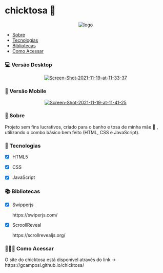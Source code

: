 # chicktosa 🐶

<div align = "center">
  <a href="https://imgbb.com/"><img src="https://i.ibb.co/HH37nHN/logo.png" alt="logo" border="0"></a>
</div>

  * [Sobre](#Sobre)
  * [Tecnologias](#Tecnologias)
  * [Bibliotecas](#Bibliotecas)
  * [Como Acessar](#como-acessar)

<h3>💻 Versão Desktop</h3>

<div align = "center">
  <a href="https://ibb.co/K2sFF07"><img src="https://i.ibb.co/9b4ss82/Screen-Shot-2021-11-19-at-11-33-37.png" alt="Screen-Shot-2021-11-19-at-11-33-37" border="0"></a>
</div>

<h3>📱 Versão Mobile</h3> 

<div align = "center">
  <a href="https://ibb.co/DgkKTQK"><img src="https://i.ibb.co/Kz7ySWy/Screen-Shot-2021-11-19-at-11-41-25.png" alt="Screen-Shot-2021-11-19-at-11-41-25" border="0"></a>
</div>


<h3>🦴 Sobre</h3>
  <p> Projeto sem fins lucrativos, criado para o banho e tosa de minha mãe 🥰 , utilizando o combo básico bem feito (HTML, CSS e JavaScript). </p>
<h3>🚀 Tecnologias</h3>

  - [x] HTML5

  - [x] CSS
  
  - [x] JavaScript
  
<h3>📚 Bibliotecas</h3>

  - [x] Swipperjs
    <link>https://swiperjs.com/</link> 
    
  - [x] ScroollReveal
    <link>https://scrollrevealjs.org/</link> 
  
<h3>👨🏽‍💻 Como Acessar</h3>

<p> O site do chicktosa está disponível através do link -> <link>https://gcamposl.github.io/chicktosa/</link> </p>
